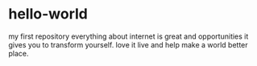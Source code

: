 # hello-world
my first repository
everything about internet is great and opportunities it gives you to transform yourself.
love it live and help make a world better place.
